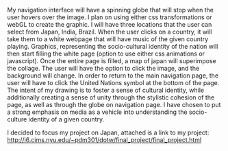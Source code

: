 My navigation interface will have a spinning globe that will stop when the user hovers over the image. I plan on using either css transformations or webGL to create the graphic. I will have three locations that the user can select from Japan, India, Brazil. When the user clicks on a country, it will take them to a white webpage that will have music of the given country playing. Graphics, representing the socio-cultural identity of the nation will then start filling the white page (option to use either css animations or javascript). Once the entire page is filled, a map of japan will superimpose the collage. The user will have the option to click the image, and the background will change. In order to return to the main navigation page, the user will have to click the United Nations symbol at the bottom of the page. The intent of my drawing is to foster a sense of cultural identity, while additionally creating a sense of unity through the stylistic cohesion of the page, as well as through the globe on navigation page. I have chosen to put a strong emphasis on media as a vehicle into understanding the socio-culture identity of a given country. 


I decided to focus my project on Japan, attached is a link to my project: http://i6.cims.nyu.edu/~pdm301/dotw/final_project/final_project.html
